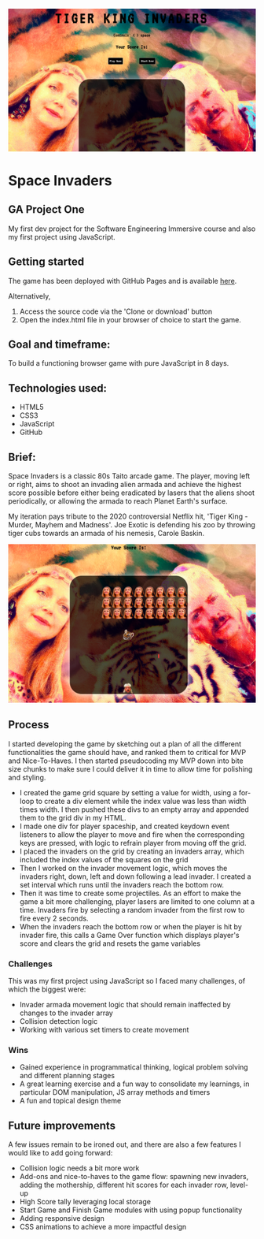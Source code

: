 ![game-screenshot](./assets/screenshots/start.png)
# Space Invaders
## GA Project One
My first dev project for the Software Engineering Immersive course and also my first project using JavaScript.

## Getting started

The game has been deployed with GitHub Pages and is available [here](ainokyto.github.io/sei-project-one/).

Alternatively,

1. Access the source code via the 'Clone or download' button 
2. Open the index.html file in your browser of choice to start the game.


## Goal and timeframe:
To build a functioning browser game with pure JavaScript in 8 days.


## Technologies used:
* HTML5
* CSS3
* JavaScript
* GitHub


## Brief:
Space Invaders is a classic 80s Taito arcade game. The player, moving left or right, aims to shoot an invading alien armada and achieve the highest score possible before either being eradicated by lasers that the aliens shoot periodically, or allowing the armada to reach Planet Earth's surface.

My iteration pays tribute to the 2020 controversial Netflix hit, 'Tiger King - Murder, Mayhem and Madness'. Joe Exotic is defending his zoo by throwing tiger cubs towards an armada of his nemesis, Carole Baskin.

![game-screenshot](./assets/screenshots/game.png)

## Process
I started developing the game by sketching out a plan of all the different functionalities the game should have, and ranked them to critical for MVP and Nice-To-Haves. I then started pseudocoding my MVP down into bite size chunks to make sure I could deliver it in time to allow time for polishing and styling. 
* I created the game grid square by setting a value for width, using a for-loop to create a div element while the index value was less than width times width. I then pushed these divs to an empty array and appended them to the grid div in my HTML.
* I made one div for player spaceship, and created keydown event listeners to allow the player to move and fire when the corresponding keys are pressed, with logic to refrain player from moving off the grid.
* I placed the invaders on the grid by creating an invaders array, which included the index values of the squares on the grid 
* Then I worked on the invader movement logic, which moves the invaders right, down, left and down following a lead invader. I created a set interval which runs until the invaders reach the bottom row.
* Then it was time to create some projectiles. As an effort to make the game a bit more challenging, player lasers are limited to one column at a time. Invaders fire by selecting a random invader from the first row to fire every 2 seconds.
* When the invaders reach the bottom row or when the player is hit by invader fire, this calls a Game Over function which displays player's score and clears the grid and resets the game variables

### Challenges
This was my first project using JavaScript so I faced many challenges, of which the biggest were:
* Invader armada movement logic that should remain inaffected by changes to the invader array
* Collision detection logic
* Working with various set timers to create movement


### Wins
* Gained experience in programmatical thinking, logical problem solving and different planning stages
* A great learning exercise and a fun way to consolidate my learnings, in particular DOM manipulation, JS array methods and timers 
* A fun and topical design theme


## Future improvements
A few issues remain to be ironed out, and there are also a few features I would like to add going forward:
* Collision logic needs a bit more work
* Add-ons and nice-to-haves to the game flow: spawning new invaders, adding the mothership, different hit scores for each invader row, level-up
* High Score tally leveraging local storage
* Start Game and Finish Game modules with using popup functionality
* Adding responsive design
* CSS animations to achieve a more impactful design 
